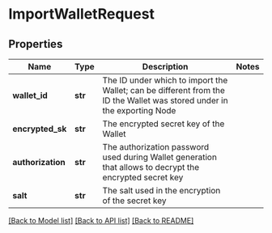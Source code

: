 # ImportWalletRequest

## Properties
Name | Type | Description | Notes
------------ | ------------- | ------------- | -------------
**wallet_id** | **str** | The ID under which to import the Wallet; can be different from the ID the Wallet was stored under in the exporting Node | 
**encrypted_sk** | **str** | The encrypted secret key of the Wallet | 
**authorization** | **str** | The authorization password used during Wallet generation that allows to decrypt the encrypted secret key | 
**salt** | **str** | The salt used in the encryption of the secret key | 

[[Back to Model list]](../README.md#documentation-for-models) [[Back to API list]](../README.md#documentation-for-api-endpoints) [[Back to README]](../README.md)



